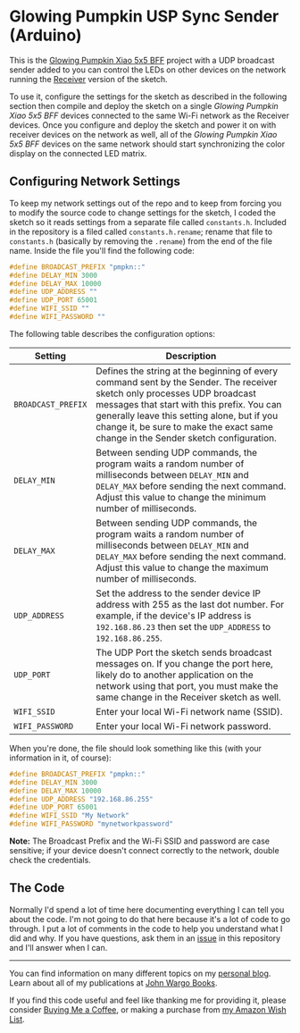 # Glowing Pumpkin USP Sync Sender (Arduino)

This is the [Glowing Pumpkin Xiao 5x5 BFF](https://github.com/johnwargo/glowing-pumpkin-xiao-bff) project with a UDP broadcast sender added to you can control the LEDs on other devices on the network running the [Receiver](https://github.com/johnwargo/glowing-pumpkin-udp-sync/tree/main/udp-receiver-arduino) version of the sketch. 

To use it, configure the settings for the sketch as described in the following section then compile and deploy the sketch on a single *Glowing Pumpkin Xiao 5x5 BFF* devices connected to the same Wi-Fi network as the Receiver devices. Once you configure and deploy the sketch and power it on with receiver devices on the network as well, all of the *Glowing Pumpkin Xiao 5x5 BFF* devices on the same network should start synchronizing the color display on the connected LED matrix.

## Configuring Network Settings

To keep my network settings out of the repo and to keep from forcing you to modify the source code to change settings for the sketch, I coded the sketch so it reads settings from a separate file called `constants.h`. Included in the repository is a filed called `constants.h.rename`; rename that file to `constants.h`  (basically by removing the `.rename`) from the end of the file name. Inside the file you'll find the following code:

```c
#define BROADCAST_PREFIX "pmpkn::"
#define DELAY_MIN 3000
#define DELAY_MAX 10000
#define UDP_ADDRESS ""
#define UDP_PORT 65001
#define WIFI_SSID ""
#define WIFI_PASSWORD ""
```

The following table describes the configuration options:

| Setting            | Description |
| ------------------ | ----------- |
| `BROADCAST_PREFIX` | Defines the string at the beginning of every command sent by the Sender. The receiver sketch only processes UDP broadcast messages that start with this prefix. You can generally leave this setting alone, but if you change it, be sure to make the exact same change in the Sender sketch configuration. |
| `DELAY_MIN`        | Between sending UDP commands, the program waits a random number of milliseconds between `DELAY_MIN` and `DELAY_MAX` before sending the next command. Adjust this value to change the minimum number of milliseconds. |
| `DELAY_MAX`        | Between sending UDP commands, the program waits a random number of milliseconds between `DELAY_MIN` and `DELAY_MAX` before sending the next command. Adjust this value to change the maximum number of milliseconds. |
| `UDP_ADDRESS`      | Set the address to the sender device IP address with 255 as the last dot number. For example, if the device's IP address is `192.168.86.23` then set the `UDP_ADDRESS` to `192.168.86.255`. |
| `UDP_PORT`         | The UDP Port the sketch sends broadcast messages on. If you change the port here, likely do to another application on the network using that port, you must make the same change in the Receiver sketch as well. |
| `WIFI_SSID`        | Enter your local Wi-Fi network name (SSID). |
| `WIFI_PASSWORD`    | Enter your local Wi-Fi network password. |


When you're done, the file should look something like this (with your information in it, of course):

```c
#define BROADCAST_PREFIX "pmpkn::"
#define DELAY_MIN 3000
#define DELAY_MAX 10000
#define UDP_ADDRESS "192.168.86.255"
#define UDP_PORT 65001
#define WIFI_SSID "My Network"
#define WIFI_PASSWORD "mynetworkpassword"
```

**Note:** The Broadcast Prefix and the Wi-Fi SSID and password are case sensitive; if your device doesn't connect correctly to the network, double check the credentials.

## The Code

Normally I'd spend a lot of time here documenting everything I can tell you about the code. I'm not going to do that here because it's a lot of code to go through. I put a lot of comments in the code to help you understand what I did and why. If you have questions, ask them in an [issue](https://github.com/johnwargo/glowing-pumpkin-udp-sync/issues) in this repository and I'll answer when I can.

***

You can find information on many different topics on my [personal blog](http://www.johnwargo.com). Learn about all of my publications at [John Wargo Books](http://www.johnwargobooks.com).

If you find this code useful and feel like thanking me for providing it, please consider <a href="https://www.buymeacoffee.com/johnwargo" target="_blank">Buying Me a Coffee</a>, or making a purchase from [my Amazon Wish List](https://amzn.com/w/1WI6AAUKPT5P9).

